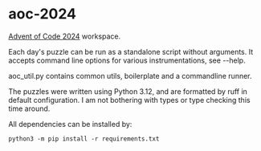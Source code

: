 # aoc-2024

[Advent of Code 2024](https://adventofcode.com/2024) workspace.

Each day's puzzle can be run as a standalone script without arguments. It accepts command line options for various instrumentations, see --help.

aoc_util.py contains common utils, boilerplate and a commandline runner.

The puzzles were written using Python 3.12, and are formatted by ruff in default configuration. I am not bothering with types or type checking this time around.

All dependencies can be installed by:

    python3 -m pip install -r requirements.txt
